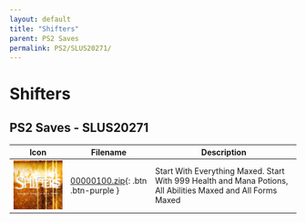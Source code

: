 ```yaml
---
layout: default
title: "Shifters"
parent: PS2 Saves
permalink: PS2/SLUS20271/
---
```

# Shifters

## PS2 Saves - SLUS20271

| Icon | Filename | Description |
|------|----------|-------------|
| ![Shifters](icon0.png) | [00000100.zip](00000100.zip){: .btn .btn-purple } | Start With Everything Maxed. Start With 999 Health and Mana Potions, All Abilities Maxed and All Forms Maxed |
